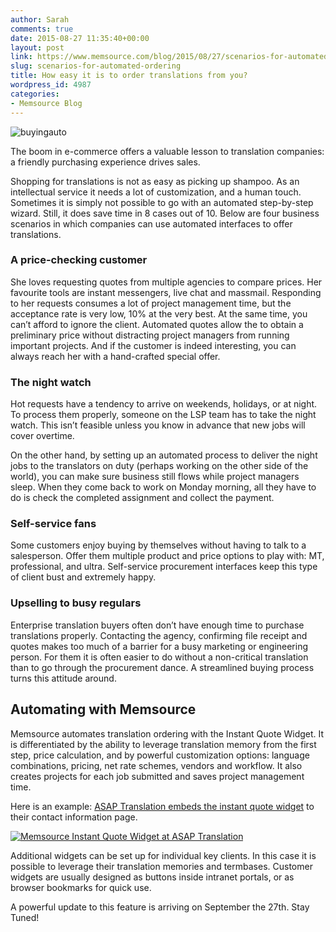 ```yaml
---
author: Sarah
comments: true
date: 2015-08-27 11:35:40+00:00
layout: post
link: https://www.memsource.com/blog/2015/08/27/scenarios-for-automated-ordering/
slug: scenarios-for-automated-ordering
title: How easy it is to order translations from you?
wordpress_id: 4987
categories:
- Memsource Blog
---
```


![buyingauto](/wp-content/uploads/2015/08/buyingauto1.jpg)

The boom in e-commerce offers a valuable lesson to translation companies: a friendly purchasing experience drives sales.
<!-- more -->
Shopping for translations is not as easy as picking up shampoo. As an intellectual service it needs a lot of customization, and a human touch. Sometimes it is simply not possible to go with an automated step-by-step wizard. Still, it does save time in 8 cases out of 10. Below are four business scenarios in which companies can use automated interfaces to offer translations.


### A price-checking customer


She loves requesting quotes from multiple agencies to compare prices. Her favourite tools are instant messengers, live chat and massmail. Responding to her requests consumes a lot of project management time, but the acceptance rate is very low, 10% at the very best. At the same time, you can’t afford to ignore the client. Automated quotes allow the <checker> to obtain a preliminary price without distracting project managers from running important projects. And if the customer is indeed interesting, you can always reach her with a hand-crafted special offer.


### The night watch


Hot requests have a tendency to arrive on weekends, holidays, or at night. To process them properly, someone on the LSP team has to take the night watch. This isn’t feasible unless you know in advance that new jobs will cover overtime.

On the other hand, by setting up an automated process to deliver the night jobs to the translators on duty (perhaps working on the other side of the world), you can make sure business still flows while project managers sleep. When they come back to work on Monday morning, all they have to do is check the completed assignment and collect the payment.


### Self-service fans


Some customers enjoy buying by themselves without having to talk to a salesperson. Offer them multiple product and price options to play with: MT, professional, and ultra. Self-service procurement interfaces keep this type of client bust and extremely happy.


### Upselling to busy regulars


Enterprise translation buyers often don’t have enough time to purchase translations properly. Contacting the agency, confirming file receipt and quotes makes too much of a barrier for a busy marketing or engineering person. For them it is often easier to do without a non-critical translation than to go through the procurement dance. A streamlined buying process turns this attitude around.




## Automating with Memsource



Memsource automates translation ordering with the Instant Quote Widget. It is differentiated by the ability to leverage translation memory from the first step, price calculation, and by powerful customization options: language combinations, pricing, net rate schemes, vendors and workflow. It also creates projects for each job submitted and saves project management time.

Here is an example: [ASAP Translation embeds the instant quote widget](http://prelozime.sk/ako_objednat.html) to their contact information page.

[![Memsource Instant Quote Widget at ASAP Translation](/wp-content/uploads/2015/08/iqw3.png)](/wp-content/uploads/2015/08/iqw3.png)

Additional widgets can be set up for individual key clients. In this case it is possible to leverage their translation memories and termbases. Customer widgets are usually designed as buttons inside intranet portals, or as browser bookmarks for quick use.



A powerful update to this feature is arriving on September the 27th. Stay Tuned!
